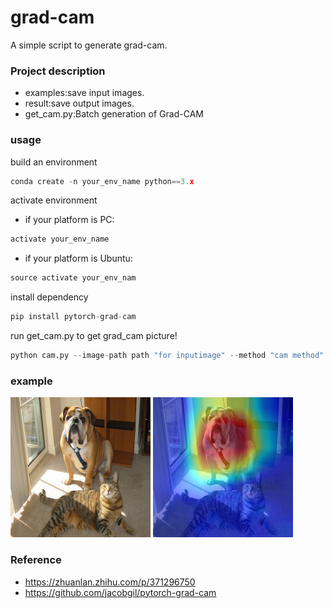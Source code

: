 # grad-cam
A simple script to generate grad-cam.

### Project description

* examples:save input images.
* result:save output images.
* get_cam.py:Batch generation of Grad-CAM  

### usage

build an environment

```python
conda create -n your_env_name python==3.x
```

activate environment

* if your platform is PC:

```python
activate your_env_name
```

* if your platform is Ubuntu:

```python
source activate your_env_nam
```

install dependency

```python
pip install pytorch-grad-cam
```

run get_cam.py to get grad_cam picture!

```python
python cam.py --image-path path "for inputimage" --method "cam method"
```
### example
![image](https://github.com/ElegantAnkster/grad-cam/blob/main/examples/both.png?raw=true)
![image](https://github.com/ElegantAnkster/grad-cam/blob/main/result/both.png_gradcam_cam.jpg?raw=true)
### Reference

* https://zhuanlan.zhihu.com/p/371296750
* https://github.com/jacobgil/pytorch-grad-cam
